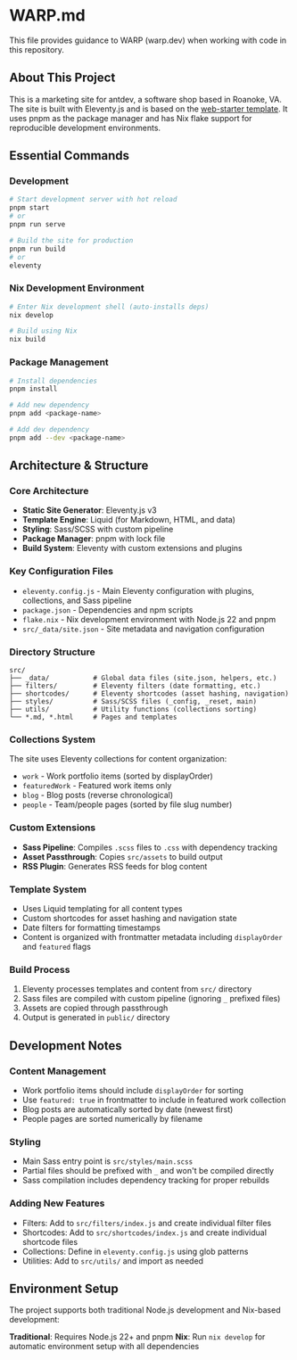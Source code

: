 # WARP.md

This file provides guidance to WARP (warp.dev) when working with code in this repository.

## About This Project

This is a marketing site for antdev, a software shop based in Roanoke, VA. The site is built with Eleventy.js and is based on the [web-starter template](https://github.com/AnthonyUtt/web-starter). It uses pnpm as the package manager and has Nix flake support for reproducible development environments.

## Essential Commands

### Development
```bash
# Start development server with hot reload
pnpm start
# or
pnpm run serve

# Build the site for production
pnpm run build
# or
eleventy
```

### Nix Development Environment
```bash
# Enter Nix development shell (auto-installs deps)
nix develop

# Build using Nix
nix build
```

### Package Management
```bash
# Install dependencies
pnpm install

# Add new dependency
pnpm add <package-name>

# Add dev dependency
pnpm add --dev <package-name>
```

## Architecture & Structure

### Core Architecture
- **Static Site Generator**: Eleventy.js v3
- **Template Engine**: Liquid (for Markdown, HTML, and data)
- **Styling**: Sass/SCSS with custom pipeline
- **Package Manager**: pnpm with lock file
- **Build System**: Eleventy with custom extensions and plugins

### Key Configuration Files
- `eleventy.config.js` - Main Eleventy configuration with plugins, collections, and Sass pipeline
- `package.json` - Dependencies and npm scripts
- `flake.nix` - Nix development environment with Node.js 22 and pnpm
- `src/_data/site.json` - Site metadata and navigation configuration

### Directory Structure
```
src/
├── _data/           # Global data files (site.json, helpers, etc.)
├── filters/         # Eleventy filters (date formatting, etc.)
├── shortcodes/      # Eleventy shortcodes (asset hashing, navigation)
├── styles/          # Sass/SCSS files (_config, _reset, main)
├── utils/           # Utility functions (collections sorting)
└── *.md, *.html     # Pages and templates
```

### Collections System
The site uses Eleventy collections for content organization:
- `work` - Work portfolio items (sorted by displayOrder)
- `featuredWork` - Featured work items only
- `blog` - Blog posts (reverse chronological)
- `people` - Team/people pages (sorted by file slug number)

### Custom Extensions
- **Sass Pipeline**: Compiles `.scss` files to `.css` with dependency tracking
- **Asset Passthrough**: Copies `src/assets` to build output
- **RSS Plugin**: Generates RSS feeds for blog content

### Template System
- Uses Liquid templating for all content types
- Custom shortcodes for asset hashing and navigation state
- Date filters for formatting timestamps
- Content is organized with frontmatter metadata including `displayOrder` and `featured` flags

### Build Process
1. Eleventy processes templates and content from `src/` directory
2. Sass files are compiled with custom pipeline (ignoring `_` prefixed files)
3. Assets are copied through passthrough
4. Output is generated in `public/` directory

## Development Notes

### Content Management
- Work portfolio items should include `displayOrder` for sorting
- Use `featured: true` in frontmatter to include in featured work collection
- Blog posts are automatically sorted by date (newest first)
- People pages are sorted numerically by filename

### Styling
- Main Sass entry point is `src/styles/main.scss`
- Partial files should be prefixed with `_` and won't be compiled directly
- Sass compilation includes dependency tracking for proper rebuilds

### Adding New Features
- Filters: Add to `src/filters/index.js` and create individual filter files
- Shortcodes: Add to `src/shortcodes/index.js` and create individual shortcode files
- Collections: Define in `eleventy.config.js` using glob patterns
- Utilities: Add to `src/utils/` and import as needed

## Environment Setup

The project supports both traditional Node.js development and Nix-based development:

**Traditional**: Requires Node.js 22+ and pnpm
**Nix**: Run `nix develop` for automatic environment setup with all dependencies